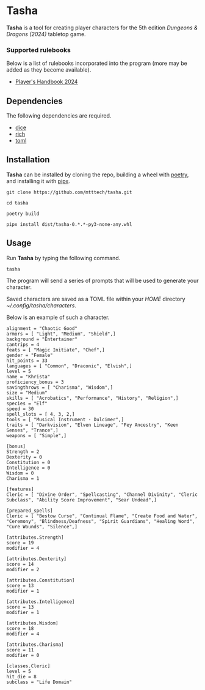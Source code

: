 # Tasha

**Tasha** is a tool for creating player characters for the 5th edition *Dungeons & Dragons (2024)* tabletop game.

### Supported rulebooks

Below is a list of rulebooks incorporated into the program (more may be added as they become available).

  * [Player's Handbook 2024](https://www.amazon.com/Dungeons-Dragons-Players-Handbook-Rulebook/dp/0786969512/ref=sr_1_1?crid=Q5CVDF9LEKCR&dib=eyJ2IjoiMSJ9.KggBZNS4k50B6gIGZykwyAllHlDPYc0OKbcSPRUnOeaf7xarl1Qh75B-svm690jDc5Ubb8NE7-FQlF93zPqJ4nzpY9hKrLipiAh3VdIXeklwDRgL2xhQ4qlb6L5frqXVCqZ5F1owxNa8HJ0u-NuittVd-wUBE2oeEdJ71qed1yNp4NM-Xmo6BZeInTeROhQtepObqQHkIYTsFvWXlIEA_iVEtS8JKbZkLz0AxGnJY9U.zsuk-fEv2n0ZfuKE8fzhKVaVLpChNEwjNZm2S8lZZIk&dib_tag=se&keywords=players%2Bhandbook%2B5e%2B2024&qid=1727028562&sprefix=players%2Caps%2C149&sr=8-1&th=1)


## Dependencies

The following dependencies are required.

* [dice](https://github.com/borntyping/python-dice)
* [rich](https://github.com/Textualize/rich)
* [toml](https://github.com/uiri/toml)


## Installation

**Tasha** can be installed by cloning the repo, building a wheel with [poetry](https://github.com/python-poetry/poetry), and installing it with [pipx](https://github.com/pypa/pipx).

```
git clone https://github.com/mtttech/tasha.git

cd tasha

poetry build

pipx install dist/tasha-0.*.*-py3-none-any.whl
```


## Usage

Run **Tasha** by typing the following command.

```
tasha
```

The program will send a series of prompts that will be used to generate your character.

Saved characters are saved as a TOML file within your *HOME* directory *~/.config/tasha/characters*.

Below is an example of such a character.

```
alignment = "Chaotic Good"
armors = [ "Light", "Medium", "Shield",]
background = "Entertainer"
cantrips = 4
feats = [ "Magic Initiate", "Chef",]
gender = "Female"
hit_points = 33
languages = [ "Common", "Draconic", "Elvish",]
level = 5
name = "Khrista"
proficiency_bonus = 3
savingthrows = [ "Charisma", "Wisdom",]
size = "Medium"
skills = [ "Acrobatics", "Performance", "History", "Religion",]
species = "Elf"
speed = 30
spell_slots = [ 4, 3, 2,]
tools = [ "Musical Instrument - Dulcimer",]
traits = [ "Darkvision", "Elven Lineage", "Fey Ancestry", "Keen Senses", "Trance",]
weapons = [ "Simple",]

[bonus]
Strength = 2
Dexterity = 0
Constitution = 0
Intelligence = 0
Wisdom = 0
Charisma = 1

[features]
Cleric = [ "Divine Order", "Spellcasting", "Channel Divinity", "Cleric Subclass", "Ability Score Improvement", "Sear Undead",]

[prepared_spells]
Cleric = [ "Bestow Curse", "Continual Flame", "Create Food and Water", "Ceremony", "Blindness/Deafness", "Spirit Guardians", "Healing Word", "Cure Wounds", "Silence",]

[attributes.Strength]
score = 19
modifier = 4

[attributes.Dexterity]
score = 14
modifier = 2

[attributes.Constitution]
score = 13
modifier = 1

[attributes.Intelligence]
score = 13
modifier = 1

[attributes.Wisdom]
score = 18
modifier = 4

[attributes.Charisma]
score = 11
modifier = 0

[classes.Cleric]
level = 5
hit_die = 8
subclass = "Life Domain"
```
